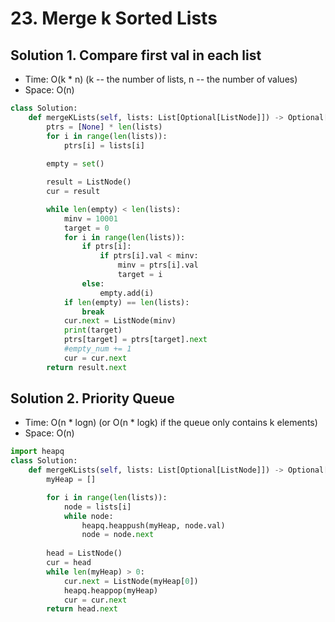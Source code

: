# 23. Merge k Sorted Lists

## Solution 1. Compare first val in each list

* Time: O(k * n) (k -- the number of lists, n -- the number of values)
* Space: O(n)

```python
class Solution:
    def mergeKLists(self, lists: List[Optional[ListNode]]) -> Optional[ListNode]:
        ptrs = [None] * len(lists)
        for i in range(len(lists)):
            ptrs[i] = lists[i]
        
        empty = set()

        result = ListNode()
        cur = result

        while len(empty) < len(lists):
            minv = 10001
            target = 0
            for i in range(len(lists)):
                if ptrs[i]:
                    if ptrs[i].val < minv:
                        minv = ptrs[i].val
                        target = i
                else:
                    empty.add(i)
            if len(empty) == len(lists):
                break
            cur.next = ListNode(minv)
            print(target)
            ptrs[target] = ptrs[target].next
            #empty_num += 1
            cur = cur.next
        return result.next
```

## Solution 2. Priority Queue

* Time: O(n * logn) (or O(n * logk) if the queue only contains k elements)
* Space: O(n)

```python
import heapq
class Solution:
    def mergeKLists(self, lists: List[Optional[ListNode]]) -> Optional[ListNode]:
        myHeap = []

        for i in range(len(lists)):
            node = lists[i]
            while node:
                heapq.heappush(myHeap, node.val)
                node = node.next
        
        head = ListNode()
        cur = head
        while len(myHeap) > 0:
            cur.next = ListNode(myHeap[0])
            heapq.heappop(myHeap)
            cur = cur.next
        return head.next
```
